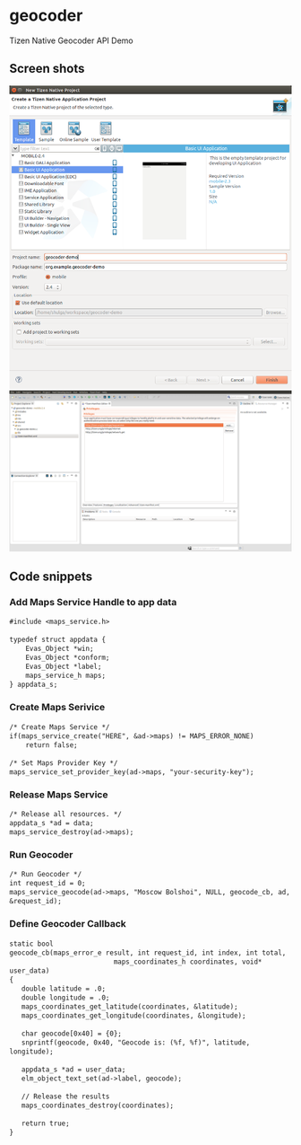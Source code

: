 # geocoder
Tizen Native Geocoder API Demo

Screen shots
------------

<img src="https://github.com/shulgaalexey/geocoder/blob/master/doc/create_empty_prj.png" alt="Create Empty Tizen Native Project" style="wi    dth:500px"/>

<img src="https://github.com/shulgaalexey/geocoder/blob/master/doc/set_privileges.png" alt="Set Privileges" style="wi    dth:500px"/>

Code snippets
-------------

### Add Maps Service Handle to app data

```
#include <maps_service.h>

typedef struct appdata {
	Evas_Object *win;
	Evas_Object *conform;
	Evas_Object *label;
	maps_service_h maps;
} appdata_s;
```

### Create Maps Serivice

```
/* Create Maps Service */
if(maps_service_create("HERE", &ad->maps) != MAPS_ERROR_NONE)
	return false;

/* Set Maps Provider Key */
maps_service_set_provider_key(ad->maps, "your-security-key");
```

### Release Maps Service

```
/* Release all resources. */
appdata_s *ad = data;
maps_service_destroy(ad->maps);
```


### Run Geocoder

```
/* Run Geocoder */
int request_id = 0;
maps_service_geocode(ad->maps, "Moscow Bolshoi", NULL, geocode_cb, ad, &request_id);
```

### Define Geocoder Callback

```
static bool
geocode_cb(maps_error_e result, int request_id, int index, int total,
                          maps_coordinates_h coordinates, void* user_data)
{
   double latitude = .0;
   double longitude = .0;
   maps_coordinates_get_latitude(coordinates, &latitude);
   maps_coordinates_get_longitude(coordinates, &longitude);

   char geocode[0x40] = {0};
   snprintf(geocode, 0x40, "Geocode is: (%f, %f)", latitude, longitude);

   appdata_s *ad = user_data;
   elm_object_text_set(ad->label, geocode);

   // Release the results
   maps_coordinates_destroy(coordinates);

   return true;
}
```


